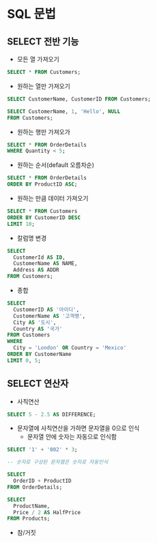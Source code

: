 # SQL 문법

## SELECT 전반 기능

- 모든 열 가져오기

```sql
SELECT * FROM Customers;
```

- 원하는 열만 가져오기

```sql
SELECT CustomerName, CustomerID FROM Customers;
```

```sql
SELECT CustomerName, 1, 'Hello', NULL
FROM Customers;
```

- 원하는 행만 가져오가

```sql
SELECT * FROM OrderDetails 
WHERE Quantity < 5;
```

- 원하는 순서(default 오름차순)

```sql
SELECT * FROM OrderDetails
ORDER BY ProductID ASC;
```

- 원하는 만큼 데이터 가져오기

```sql
SELECT * FROM Customers
ORDER BY CustomerID DESC
LIMIT 10;
```

- 칼럼명 변경

```sql
SELECT
  CustomerId AS ID,
  CustomerName AS NAME,
  Address AS ADDR
FROM Customers;
```

- 종합

```sql
SELECT
  CustomerID AS '아이디',
  CustomerName AS '고객명',
  City AS '도시',
  Country AS '국가'
FROM Customers
WHERE
  City = 'London' OR Country = 'Mexico'
ORDER BY CustomerName
LIMIT 0, 5;
```

## SELECT 연산자

- 사칙연산

```sql
SELECT 5 - 2.5 AS DIFFERENCE;
```

- 문자열에 사칙연산을 가하면 문자열을 0으로 인식
  - 문자열 안에 숫자는 자동으로 인식함

```sql
SELECT '1' + '002' * 3;

-- 숫자로 구성된 문자열은 숫자로 자동인식
```

```sql
SELECT
  OrderID + ProductID
FROM OrderDetails;
```

```sql
SELECT
  ProductName,
  Price / 2 AS HalfPrice
FROM Products;
```

- 참/거짓
